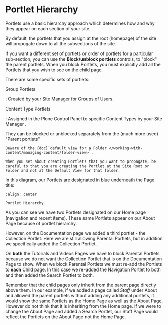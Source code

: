 # Portlet Hierarchy

Portlets use a basic hierarchy approach which determines how and why they appear on each section of your site.

By default, the portlets that you assign at the root (homepage) of the site will propogate down to all the subsections of the site.

If you want a different set of portlets or order of portlets for a particular sub-section, you can use the **Block/unblock portlets** controls, to "block" the parent portlets.
When you block Portlets, you must explicitly add all the Portlets that
you wish to see on the child page.

There are some specific sets of portlets:

Group Portlets

: Created by your Site Manager for Groups of Users.

Content Type Portlets

: Assigned in the Plone Control Panel to specific Content Types by your Site Manager .

They can be blocked or unblocked separately from the (much more used) "Parent portlets"

```{note}
Beware of the {doc}`default view for a Folder </working-with-content/managing-content/folder-view>`.

When you set about creating Portlets that you want to propagate, be careful to that you are creating the Portlet at the Site Root or Folder and not at the Default View for that folder.
```

In this diagram, our Portlets are designated in blue underneath the Page
title:

```{figure} /_static/working-with-content/hierarchy.png
:align: center

Portlet Hierarchy
```

As you can see we have two Portlets designated on our Home page (navigation and recent items).
These same Portlets appear on our About Page because of portlet hierarchy.

However, on the Documentation page we added a third portlet - the Collection Portlet.
Here we are still allowing Parental Portlets, but in addition we specifically added the Collection Portlet.

On **both** the Tutorials and Videos Pages we have to block Parental Portlets because we do not want the Collection Portlet that is on the Documentation Page to show.
When we block Parental Portlets we must re-add the Portlets to **each** Child page.
In this case we re-added the Navigation Portlet to both and then added the Search Portlet to both.

Remember that the child pages only inherit from the parent page directly above them.
In our example, if we added a page called *Staff* under About and allowed the parent portlets without adding any additional portlets, it would show the same Portlets as the Home Page as well as the About Page.
However do not think that it is inheriting from the Home page.
If we were to change the About Page and added a Search Portlet, our Staff Page would reflect the Portlets on the About Page not the Home
Page.
